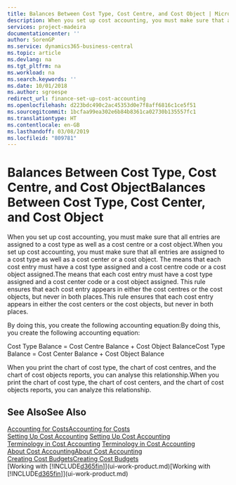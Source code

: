 ```yaml
---
title: Balances Between Cost Type, Cost Centre, and Cost Object | Microsoft Docs
description: When you set up cost accounting, you must make sure that all entries are assigned to a cost type as well as a cost centre or a cost object. The means that each cost entry must have a cost type assigned and a cost centre code or a cost object assigned. This rule ensures that each cost entry appears in either the cost centres or the cost objects, but never in both places.
services: project-madeira
documentationcenter: ''
author: SorenGP
ms.service: dynamics365-business-central
ms.topic: article
ms.devlang: na
ms.tgt_pltfrm: na
ms.workload: na
ms.search.keywords: ''
ms.date: 10/01/2018
ms.author: sgroespe
redirect_url: finance-set-up-cost-accounting
ms.openlocfilehash: d223bdc490c2ac45353d0e7f8aff6816c1ce5f51
ms.sourcegitcommit: 1bcfaa99ea302e6b84b8361ca02730b135557fc1
ms.translationtype: HT
ms.contentlocale: en-GB
ms.lasthandoff: 03/08/2019
ms.locfileid: "809781"
---
```

# <a name="balances-between-cost-type-cost-center-and-cost-object"></a><span data-ttu-id="01b39-105">Balances Between Cost Type, Cost Centre, and Cost Object</span><span class="sxs-lookup"><span data-stu-id="01b39-105">Balances Between Cost Type, Cost Center, and Cost Object</span></span>
<span data-ttu-id="01b39-106">When you set up cost accounting, you must make sure that all entries are assigned to a cost type as well as a cost centre or a cost object.</span><span class="sxs-lookup"><span data-stu-id="01b39-106">When you set up cost accounting, you must make sure that all entries are assigned to a cost type as well as a cost center or a cost object.</span></span> <span data-ttu-id="01b39-107">The means that each cost entry must have a cost type assigned and a cost centre code or a cost object assigned.</span><span class="sxs-lookup"><span data-stu-id="01b39-107">The means that each cost entry must have a cost type assigned and a cost center code or a cost object assigned.</span></span> <span data-ttu-id="01b39-108">This rule ensures that each cost entry appears in either the cost centres or the cost objects, but never in both places.</span><span class="sxs-lookup"><span data-stu-id="01b39-108">This rule ensures that each cost entry appears in either the cost centers or the cost objects, but never in both places.</span></span>  

 <span data-ttu-id="01b39-109">By doing this, you create the following accounting equation:</span><span class="sxs-lookup"><span data-stu-id="01b39-109">By doing this, you create the following accounting equation:</span></span>  

 <span data-ttu-id="01b39-110">Cost Type Balance = Cost Centre Balance + Cost Object Balance</span><span class="sxs-lookup"><span data-stu-id="01b39-110">Cost Type Balance = Cost Center Balance + Cost Object Balance</span></span>  

 <span data-ttu-id="01b39-111">When you print the chart of cost type, the chart of cost centres, and the chart of cost objects reports, you can analyse this relationship.</span><span class="sxs-lookup"><span data-stu-id="01b39-111">When you print the chart of cost type, the chart of cost centers, and the chart of cost objects reports, you can analyze this relationship.</span></span>  

## <a name="see-also"></a><span data-ttu-id="01b39-112">See Also</span><span class="sxs-lookup"><span data-stu-id="01b39-112">See Also</span></span>  
[<span data-ttu-id="01b39-113">Accounting for Costs</span><span class="sxs-lookup"><span data-stu-id="01b39-113">Accounting for Costs</span></span>](finance-manage-cost-accounting.md)  
 <span data-ttu-id="01b39-114">[Setting Up Cost Accounting](finance-set-up-cost-accounting.md) </span><span class="sxs-lookup"><span data-stu-id="01b39-114">[Setting Up Cost Accounting](finance-set-up-cost-accounting.md) </span></span>  
 <span data-ttu-id="01b39-115">[Terminology in Cost Accounting](finance-terminology-in-cost-accounting.md) </span><span class="sxs-lookup"><span data-stu-id="01b39-115">[Terminology in Cost Accounting](finance-terminology-in-cost-accounting.md) </span></span>  
 [<span data-ttu-id="01b39-116">About Cost Accounting</span><span class="sxs-lookup"><span data-stu-id="01b39-116">About Cost Accounting</span></span>](finance-about-cost-accounting.md)  
 [<span data-ttu-id="01b39-117">Creating Cost Budgets</span><span class="sxs-lookup"><span data-stu-id="01b39-117">Creating Cost Budgets</span></span>](finance-create-cost-budgets.md)  
 <span data-ttu-id="01b39-118">[Working with [!INCLUDE[d365fin](includes/d365fin_md.md)]](ui-work-product.md)</span><span class="sxs-lookup"><span data-stu-id="01b39-118">[Working with [!INCLUDE[d365fin](includes/d365fin_md.md)]](ui-work-product.md)</span></span>
